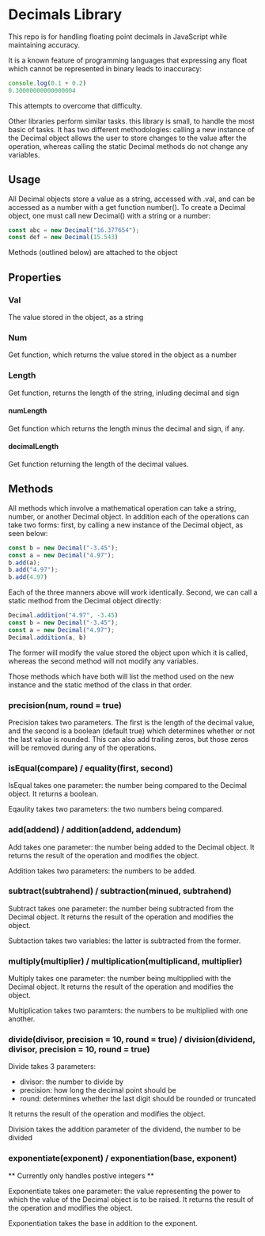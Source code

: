 # Decimals Library

This repo is for handling floating point decimals in JavaScript while maintaining accuracy.

It is a known feature of programming languages that expressing any float which cannot be represented in binary leads to inaccuracy:

```js
console.log(0.1 + 0.2)
0.30000000000000004
```

This attempts to overcome that difficulty.

Other libraries perform similar tasks. this library is small, to handle the most basic of tasks. It has two different methodologies: calling a new instance of the Decimal object allows the user to store changes to the value after the operation, whereas calling the static Decimal methods do not change any variables.

## Usage

All Decimal objects store a value as a string, accessed with .val, and can be accessed as a number with a get function number(). To create a Decimal object, one must call new Decimal() with a string or a number:

```js
const abc = new Decimal("16.377654");
const def = new Decimal(15.543)
```

Methods (outlined below) are attached to the object

## Properties

### Val

The value stored in the object, as a string

### Num

Get function, which returns the value stored in the object as a number

### Length

Get function, returns the length of the string, inluding decimal and sign

#### numLength

Get function which returns the length minus the decimal and sign, if any.

#### decimalLength

Get function returning the length of the decimal values.

## Methods

All methods which involve a mathematical operation can take a string, number, or another Decimal object. In addition each of the operations can take two forms: first, by calling a new instance of the Decimal object, as seen below: 

```js
const b = new Decimal("-3.45");
const a = new Decimal("4.97");
b.add(a);
b.add("4.97");
b.add(4.97)
```

Each of the three manners above will work identically. Second, we can call a static method from the Decimal object directly:

```js
Decimal.addition("4.97", -3.45)
const b = new Decimal("-3.45");
const a = new Decimal("4.97");
Decimal.addition(a, b)
```

The former will modify the value stored the object upon which it is called, whereas the second method will not modify any variables.

Those methods which have both will list the method used on the new instance and the static method of the class in that order.

### precision(num, round = true)

Precision takes two parameters. The first is the length of the decimal value, and the second is a boolean (default true) which determines whether or not the last value is rounded. This can also add trailing zeros, but those zeros will be removed during any of the operations.

### isEqual(compare) / equality(first, second)

IsEqual takes one parameter: the number being compared to the Decimal object. It returns a boolean.

Eqaulity takes two parameters: the two numbers being compared.

### add(addend) / addition(addend, addendum) 

Add takes one parameter: the number being added to the Decimal object. It returns the result of the operation and modifies the object.

Addition takes two parameters: the numbers to be added.

### subtract(subtrahend) / subtraction(minued, subtrahend)

Subtract takes one parameter: the number being subtracted from the Decimal object. It returns the result of the operation and modifies the object.

Subtaction takes two variables: the latter is subtracted from the former.

### multiply(multiplier) / multiplication(multiplicand, multiplier)

Multiply takes one parameter: the number being multipplied with the Decimal object. It returns the result of the operation and modifies the object.

Multiplication takes two paramters: the numbers to be multiplied with one another.

### divide(divisor, precision = 10, round = true) / division(dividend, divisor, precision = 10, round = true)

Divide takes 3 parameters:
- divisor: the number to divide by
- precision: how long the decimal point should be
- round: determines whether the last digit should be rounded or truncated

It returns the result of the operation and modifies the object.

Division takes the addition parameter of the dividend, the number to be divided

### exponentiate(exponent) / exponentiation(base, exponent)

** Currently only handles postive integers **

Exponentiate takes one parameter: the value representing the power to which the value of the Decimal object is to be raised. It returns the result of the operation and modifies the object.

Exponentiation takes the base in addition to the exponent.
